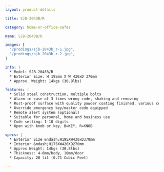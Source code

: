 ```yaml
---
layout: product-details

title: SJB-2043B/R

category: home-or-office-safes

name: SJB-2043B/R

images: [
  "/prodimgs/sjb-2043b_r-1.jpg",
  "/prodimgs/sjb-2043b_r-2.jpg",
]

info: |
  * Model: SJB-2043B/R
  * Exterior Size: H 195mm X W 430xD 370mm
  * Approx. Weight: 14kgs (30.8lbs)

features: |
  * Solid steel construction, multiple bolts
  * Alarm in case of 3 times wrong code, shaking and removing
  * Rust-proof surface with quality powder coating finished, various colors available
  * Override emergency key/master code equipped
  * Remote alert system (optional)
  * Suitable for personal, home and business use
  * Code setting: 1-10 digits
  * Open with knob or key, B=KEY, R=KNOB

specs: |
  * Exterior Size &ndash;H195XW430xD370mm
  * Interior &ndash;H175XW420XD270mm
  * Approx Weight: 14kgs (30.8lbs)
  * Thickness: 4-6mm/body, 10mm/door
  * Capacity: 20 lit (0.71 Cubic Feet)

---
```



